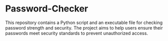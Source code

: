 # Password-Checker
This repository contains a Python script and an executable file for checking password strength and security. The project aims to help users ensure their passwords meet security standards to prevent unauthorized access.
